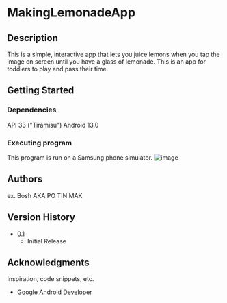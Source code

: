 # MakingLemonadeApp

## Description

This is a simple, interactive app that lets you juice lemons when you tap the image on screen until you have a glass of lemonade. This is an app for toddlers to play and pass their time.

## Getting Started

### Dependencies

API 33 ("Tiramisu") Android 13.0


### Executing program

This program is run on a Samsung phone simulator.
![image]([https://your-image-url.type](https://github.com/ThePurpleClub/MakingLemonadeApp/blob/main/Screenshot_20240127_051453.png))


## Authors

ex. Bosh AKA PO TIN MAK

## Version History
* 0.1
    * Initial Release

## Acknowledgments

Inspiration, code snippets, etc.
* [Google Android Developer]([https://github.com/matiassingers/awesome-readme](https://developer.android.com/codelabs/basic-android-kotlin-compose-button-click-practice-problem?continue=https%3A%2F%2Fdeveloper.android.com%2Fcourses%2Fpathways%2Fandroid-basics-compose-unit-2-pathway-2%23codelab-https%3A%2F%2Fdeveloper.android.com%2Fcodelabs%2Fbasic-android-kotlin-compose-button-click-practice-problem#0)https://developer.android.com/codelabs/basic-android-kotlin-compose-button-click-practice-problem?continue=https%3A%2F%2Fdeveloper.android.com%2Fcourses%2Fpathways%2Fandroid-basics-compose-unit-2-pathway-2%23codelab-https%3A%2F%2Fdeveloper.android.com%2Fcodelabs%2Fbasic-android-kotlin-compose-button-click-practice-problem#0)

 
